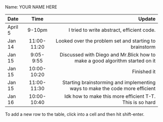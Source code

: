 Name: YOUR NAME HERE

| Date    |    Time     |                                                                       Update |
|:--------|:-----------:|-----------------------------------------------------------------------------:|
| April 5 |   9-10pm    |                                   I tried to write abstract, efficient code. |
| Jan 14  | 11:00-11:20 |                       Looked over the problem set and starting to brainstorm |
| Jan 15  |  9:05-9:55  | Discussed with Diego and Mr.Blick how to make a good algorithm started on it |
| Jan 15  | 10:00-10:20 |                                                                  Finished it |
| Jan 15  | 11:00-11:30 | Starting brainstorming and implementing ways to make the code more efficient |
| Jan 16  | 10:00-10:40 |                     Idk how to make this more efficient T-T. This is so hard |


To add a new row to the table, click into a cell and then hit shift-enter.